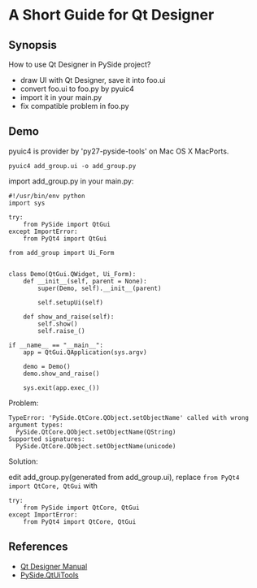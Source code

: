 ﻿# A Short Guide for Qt Designer 

## Synopsis

How to use Qt Designer in PySide project?

 - draw UI with Qt Designer, save it into foo.ui
 - convert foo.ui to foo.py by pyuic4
 - import it in your main.py
 - fix compatible problem in foo.py

## Demo

pyuic4 is provider by 'py27-pyside-tools' on Mac OS X MacPorts.

    pyuic4 add_group.ui -o add_group.py

import add_group.py in your main.py:

```
#!/usr/bin/env python
import sys

try:
    from PySide import QtGui
except ImportError:
    from PyQt4 import QtGui

from add_group import Ui_Form


class Demo(QtGui.QWidget, Ui_Form):
    def __init__(self, parent = None):
        super(Demo, self).__init__(parent)

        self.setupUi(self)

    def show_and_raise(self):
        self.show()
        self.raise_()

if __name__ == "__main__":
    app = QtGui.QApplication(sys.argv)

    demo = Demo()
    demo.show_and_raise()

    sys.exit(app.exec_())
```

Problem:

```
TypeError: 'PySide.QtCore.QObject.setObjectName' called with wrong argument types:
  PySide.QtCore.QObject.setObjectName(QString)
Supported signatures:
  PySide.QtCore.QObject.setObjectName(unicode)
```

Solution:

edit add_group.py(generated from add_group.ui), replace `from PyQt4 import QtCore, QtGui` with

```
try:
    from PySide import QtCore, QtGui
except ImportError:
    from PyQt4 import QtCore, QtGui
```

## References

 - [Qt Designer Manual](http://developer.qt.nokia.com/doc/qt-4.8/designer-manual.html)
 - [PySide.QtUiTools](http://www.pyside.org/docs/pyside/PySide/QtUiTools/QUiLoader.html)